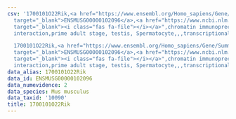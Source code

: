 ```yaml
---
csv: '1700101O22Rik,<a href="https://www.ensembl.org/Homo_sapiens/Gene/Summary?db=core;g=ENSMUSG00000102096"
  target="_blank">ENSMUSG00000102096</a>,<a href="https://www.ncbi.nlm.nih.gov/pubmed/25450459"
  target="_blank"><i class="fas fa-file"></i></a>",chromatin immunoprecipitation assay,direct
  interaction,prime adult stage, testis, Spermatocyte,,,transcriptional regulation,

  1700101O22Rik,<a href="https://www.ensembl.org/Homo_sapiens/Gene/Summary?db=core;g=ENSMUSG00000102096"
  target="_blank">ENSMUSG00000102096</a>,<a href="https://www.ncbi.nlm.nih.gov/pubmed/25450459"
  target="_blank"><i class="fas fa-file"></i></a>",chromatin immunoprecipitation assay,direct
  interaction,prime adult stage, testis, Spermatocyte,,,transcriptional regulation,'
data_alias: 1700101O22Rik
data_id: ENSMUSG00000102096
data_numevidence: 2
data_species: Mus musculus
data_taxid: '10090'
title: 1700101O22Rik
---
```

